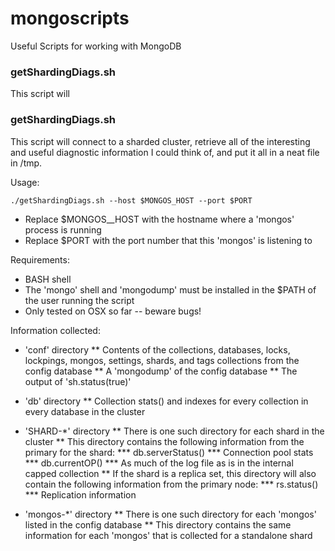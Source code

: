 mongoscripts
============

Useful Scripts for working with MongoDB

### getShardingDiags.sh ###

This script will 

### getShardingDiags.sh ###

This script will connect to a sharded cluster, retrieve all of the 
interesting and useful diagnostic information I could think of, and 
put it all in a neat file in /tmp.

Usage:

    ./getShardingDiags.sh --host $MONGOS_HOST --port $PORT 

 * Replace $MONGOS__HOST with the hostname where a 'mongos' process is running
 * Replace $PORT with the port number that this 'mongos' is listening to

Requirements:
       
 * BASH shell
 * The 'mongo' shell and 'mongodump' must be installed in the $PATH of the user running the script
 * Only tested on OSX so far -- beware bugs!

Information collected:
 
 * 'conf' directory
 ** Contents of the collections, databases, locks, lockpings, mongos, settings, shards, and tags collections from the config database
 ** A 'mongodump' of the config database
 ** The output of 'sh.status(true)'

 * 'db' directory
 ** Collection stats() and indexes for every collection in every database in the cluster

 * 'SHARD-*' directory
 ** There is one such directory for each shard in the cluster
 ** This directory contains the following information from the primary for the shard:
 *** db.serverStatus()
 *** Connection pool stats
 *** db.currentOP()
 *** As much of the log file as is in the internal capped collection
 ** If the shard is a replica set, this directory will also contain the following information from the primary node:
 *** rs.status()
 *** Replication information

 * 'mongos-*' directory
 ** There is one such directory for each 'mongos' listed in the config database
 ** This directory contains the same information for each 'mongos' that is collected for a standalone shard

